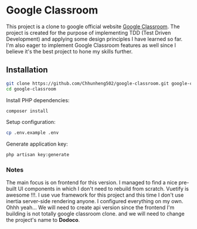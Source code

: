 # Google Classroom

This project is a clone to google official website [Google Classroom](https://classroom.google.com). The project is created for the purpose of implementing TDD (Test Driven Development) and applying some design principles I have learned so far. I'm also eager to implement Google Classroom features as well since I believe it's the best project to hone my skills further.

## Installation

```sh
git clone https://github.com/Chhunheng502/google-classroom.git google-classroom
cd google-classroom
```

Install PHP dependencies:

```sh
composer install
```

Setup configuration:

```sh
cp .env.example .env
```

Generate application key:

```sh
php artisan key:generate
```

### Notes

The main focus is on frontend for this version. I managed to find a nice pre-built UI components in which I don't need to rebuild from scratch. Vuetify is awesome !!!. I use vue framework for this project and this time I don't use inertia server-side rendering anyone. I configured everything on my own. Ohhh yeah... We will need to create api version since the frontend I'm building is not totally google classroom clone. and we will need to change the project's name to **Dodoco**.
